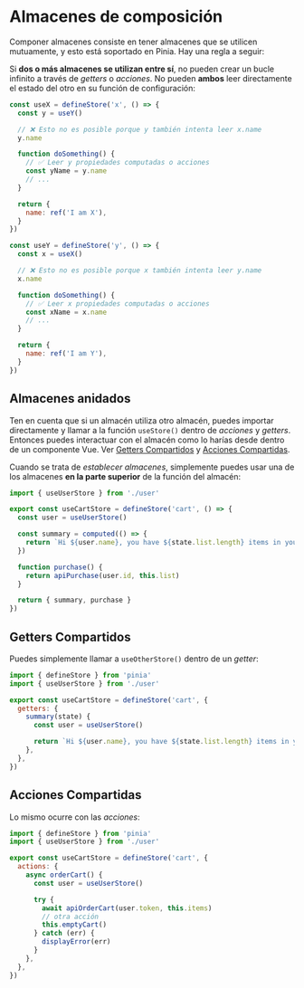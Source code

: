 # Almacenes de composición

Componer almacenes consiste en tener almacenes que se utilicen mutuamente, y esto está soportado en Pinia. Hay una regla a seguir:

Si **dos o más almacenes se utilizan entre sí**, no pueden crear un bucle infinito a través de _getters_ o _acciones_. No pueden **ambos** leer directamente el estado del otro en su función de configuración:

```js
const useX = defineStore('x', () => {
  const y = useY()

  // ❌ Esto no es posible porque y también intenta leer x.name
  y.name

  function doSomething() {
    // ✅ Leer y propiedades computadas o acciones
    const yName = y.name
    // ...
  }

  return {
    name: ref('I am X'),
  }
})

const useY = defineStore('y', () => {
  const x = useX()

  // ❌ Esto no es posible porque x también intenta leer y.name
  x.name

  function doSomething() {
    // ✅ Leer x propiedades computadas o acciones
    const xName = x.name
    // ...
  }

  return {
    name: ref('I am Y'),
  }
})
```

## Almacenes anidados

Ten en cuenta que si un almacén utiliza otro almacén, puedes importar directamente y llamar a la función `useStore()` dentro de _acciones_ y _getters_. Entonces puedes interactuar con el almacén como lo harías desde dentro de un componente Vue. Ver [Getters Compartidos](#getters-compartidos) y [Acciones Compartidas](#acciones-compartidas).

Cuando se trata de _establecer almacenes_, simplemente puedes usar una de los almacenes **en la parte superior** de la función del almacén:

```ts
import { useUserStore } from './user'

export const useCartStore = defineStore('cart', () => {
  const user = useUserStore()

  const summary = computed(() => {
    return `Hi ${user.name}, you have ${state.list.length} items in your cart. It costs ${state.price}.`
  })

  function purchase() {
    return apiPurchase(user.id, this.list)
  }

  return { summary, purchase }
})
```

## Getters Compartidos

Puedes simplemente llamar a `useOtherStore()` dentro de un _getter_:

```js
import { defineStore } from 'pinia'
import { useUserStore } from './user'

export const useCartStore = defineStore('cart', {
  getters: {
    summary(state) {
      const user = useUserStore()

      return `Hi ${user.name}, you have ${state.list.length} items in your cart. It costs ${state.price}.`
    },
  },
})
```

## Acciones Compartidas

Lo mismo ocurre con las _acciones_:

```js
import { defineStore } from 'pinia'
import { useUserStore } from './user'

export const useCartStore = defineStore('cart', {
  actions: {
    async orderCart() {
      const user = useUserStore()

      try {
        await apiOrderCart(user.token, this.items)
        // otra acción
        this.emptyCart()
      } catch (err) {
        displayError(err)
      }
    },
  },
})
```
